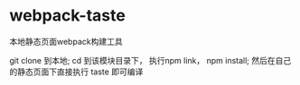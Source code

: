 # webpack-taste
本地静态页面webpack构建工具

git clone 到本地;
cd 到该模块目录下， 执行npm link， npm install;
然后在自己的静态页面下直接执行 taste 即可编译
